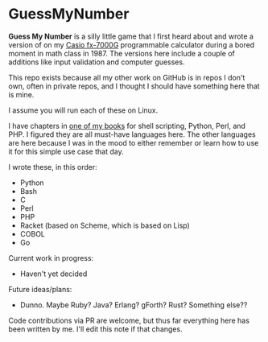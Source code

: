 # GuessMyNumber

**Guess My Number** is a silly little game that I first heard about and wrote a version of on my [Casio fx-7000G](https://rskey.org/fx7000g) programmable calculator during a bored moment in math class in 1987. The versions here include a couple of additions like input validation and computer guesses.

This repo exists because all my other work on GitHub is in repos I don't own, often in private repos, and I thought I should have something here that is mine.

I assume you will run each of these on Linux.

I have chapters in [one of my books](https://www.amazon.com/Ubuntu-Linux-Unleashed-2021-14th-dp-0136778852/dp/0136778852/) for shell scripting, Python, Perl, and PHP. I figured they are all must-have languages here. The other languages are here because I was in the mood to either remember or learn how to use it for this simple use case that day.

I wrote these, in this order:

- Python
- Bash
- C
- Perl
- PHP
- Racket (based on Scheme, which is based on Lisp)
- COBOL
- Go

Current work in progress:

- Haven't yet decided

Future ideas/plans:

- Dunno. Maybe Ruby? Java? Erlang? gForth? Rust? Something else??

Code contributions via PR are welcome, but thus far everything here has been written by me. I'll edit this note if that changes.
